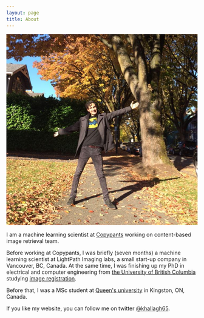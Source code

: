 ```yaml
---
layout: page
title: About
---
```

![Beautiful day in beautiful Vancouver](/assets/siavash.jpg)

I am a machine learning scientist at [Copypants](http://copypants.com) working on
content-based image retrieval team.

Before working at Copypants, I was briefly (seven months) a machine learning scientist at LightPath Imaging labs, a small start-up company in Vancouver, BC, Canada. At the same time, I was finishing up my PhD in electrical and computer engineering from [the University of British Columbia](http://ubc.ca) studying [image registration](https://en.wikipedia.org/wiki/Image_registration).  

Before that, I was a MSc student at [Queen's university](http://www.queensu.ca/) in Kingston, ON, Canada.

If you like my website, you can follow me on twitter [@khallagh65](https://twitter.com/khallagh65).
